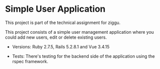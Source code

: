 # Simple User Application

This project is part of the technical assignment for ziggu.

This project consists of a simple user management application where you could add new users, edit or delete existing users.

* Versions:
    Ruby 2.7.5, Rails 5.2.8.1 and Vue 3.4.15

* Tests:
    There's testing for the backend side of the application using the rspec framework.
